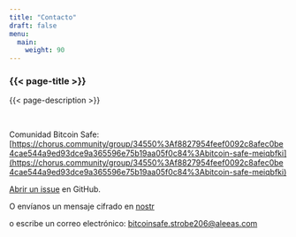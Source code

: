 ```yaml
---
title: "Contacto"
draft: false
menu:
  main:
    weight: 90
---
```


### {{< page-title >}} 
{{< page-description >}} 

<br>


Comunidad Bitcoin Safe: [https://chorus.community/group/34550%3Af8827954feef0092c8afec0be4cae544a9ed93dce9a365596e75b19aa05f0c84%3Abitcoin-safe-meiqbfki](https://chorus.community/group/34550%3Af8827954feef0092c8afec0be4cae544a9ed93dce9a365596e75b19aa05f0c84%3Abitcoin-safe-meiqbfki)

[Abrir un issue](https://github.com/andreasgriffin/bitcoin-safe) en GitHub.

O envíanos un mensaje cifrado en [nostr](https://yakihonne.com/users/npub1g9uhysae68vhvwwqel8v9enr9mg43rn4tpurs6a9g4jsrw6nl7lsplhs9v) 

o escribe un correo electrónico: bitcoinsafe.strobe206@aleeas.com